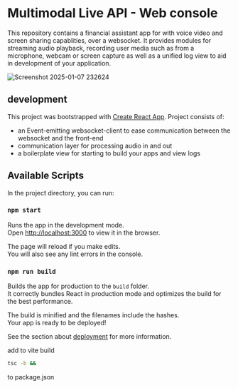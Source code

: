 # Multimodal Live API - Web console

This repository contains a financial assistant app for with voice video and screen sharing capablities, over a websocket. It provides modules for streaming audio playback, recording user media such as from a microphone, webcam or screen capture as well as a unified log view to aid in development of your application.

![Screenshot 2025-01-07 232624](https://github.com/user-attachments/assets/0b18134d-61c7-46fc-99f4-e97d9b4af434)

## development

This project was bootstrapped with [Create React App](https://github.com/facebook/create-react-app).
Project consists of:

- an Event-emitting websocket-client to ease communication between the websocket and the front-end
- communication layer for processing audio in and out
- a boilerplate view for starting to build your apps and view logs

## Available Scripts

In the project directory, you can run:

### `npm start`

Runs the app in the development mode.\
Open [http://localhost:3000](http://localhost:3000) to view it in the browser.

The page will reload if you make edits.\
You will also see any lint errors in the console.

### `npm run build`

Builds the app for production to the `build` folder.\
It correctly bundles React in production mode and optimizes the build for the best performance.

The build is minified and the filenames include the hashes.\
Your app is ready to be deployed!

See the section about [deployment](https://facebook.github.io/create-react-app/docs/deployment) for more information.

add
to vite build

```bash
tsc -b &&
```

to package.json
